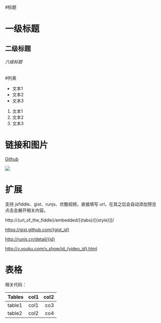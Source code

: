 #标题

# 一级标题
## 二级标题
###### 六级标题

#列表

- 文本1
- 文本2
- 文本3

1. 文本1
2. 文本2
3. 文本3

# 链接和图片

[Github](http://github.com)

![](http://s4.51cto.com/wyfs02/M00/75/E3/wKioL1ZEQQbS3NWMAABrx2FxCJ8768.jpg)


# 扩展

支持 jsfiddle、gist、runjs、优酷视频，直接填写 url，在其之后会自动添加预览点击会展开相关内容。

http://{url_of_the_fiddle}/embedded/[{tabs}/[{style}]]/

https://gist.github.com/{gist_id}

http://runjs.cn/detail/{id}

http://v.youku.com/v_show/id_{video_id}.html


# 表格
相关代码：

| Tables        | col1          | col2  |
| ------------- |:-------------:| -----:|
| table1        |col1           | co3   |
| table2        | col2          | co4   |

